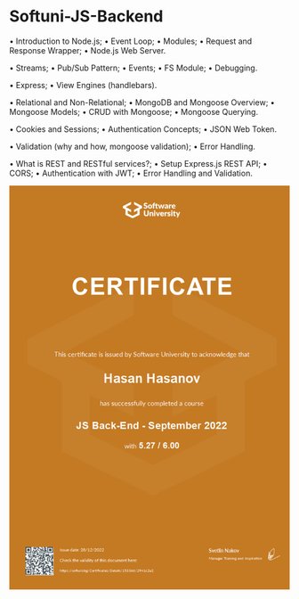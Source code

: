 # Softuni-JS-Backend

• Introduction to Node.js;
• Event Loop;
• Modules;
• Request and Response Wrapper;
• Node.js Web Server.

• Streams;
• Pub/Sub Pattern;
• Events;
• FS Module;
• Debugging.

• Express;
• View Engines (handlebars).

• Relational and Non-Relational;
• MongoDB and Mongoose Overview;
• Mongoose Models;
• CRUD with Mongoose;
• Mongoose Querying.

• Cookies and Sessions;
• Authentication Concepts;
• JSON Web Token.

• Validation (why and how, mongoose validation);
• Error Handling.

• What is REST and RESTful services?;
• Setup Express.js REST API;
• CORS;
• Authentication with JWT;
• Error Handling and Validation.

![Screenshot](153366.jpeg)

